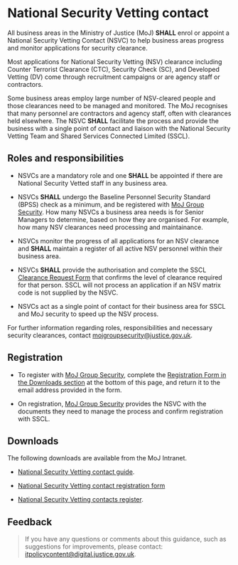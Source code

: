# National Security Vetting contact

All business areas in the Ministry of Justice \(MoJ\) **SHALL** enrol or appoint a National Security Vetting Contact \(NSVC\) to help business areas progress and monitor applications for security clearance.

Most applications for National Security Vetting \(NSV\) clearance including Counter Terrorist Clearance \(CTC\), Security Check \(SC\), and Developed Vetting \(DV\) come through recruitment campaigns or are agency staff or contractors.

Some business areas employ large number of NSV-cleared people and those clearances need to be managed and monitored. The MoJ recognises that many personnel are contractors and agency staff, often with clearances held elsewhere. The NSVC **SHALL** facilitate the process and provide the business with a single point of contact and liaison with the National Security Vetting Team and Shared Services Connected Limited \(SSCL\).

## Roles and responsibilities

-   NSVCs are a mandatory role and one **SHALL** be appointed if there are National Security Vetted staff in any business area.

-   NSVCs **SHALL** undergo the Baseline Personnel Security Standard \(BPSS\) check as a minimum, and be registered with [MoJ Group Security](mailto:mojgroupsecurity@justice.gov.uk). How many NSVCs a business area needs is for Senior Managers to determine, based on how they are organised. For example, how many NSV clearances need processing and maintainance.

-   NSVCs monitor the progress of all applications for an NSV clearance and **SHALL** maintain a register of all active NSV personnel within their business area.

-   NSVCs **SHALL** provide the authorisation and complete the SSCL [Clearance Request Form](https://moj.myhub.sscl.com/fast-forms/forms-a-z) that confirms the level of clearance required for that person. SSCL will not process an application if an NSV matrix code is not supplied by the NSVC.

-   NSVCs act as a single point of contact for their business area for SSCL and MoJ security to speed up the NSV process.


For further information regarding roles, responsibilities and necessary security clearances, contact [mojgroupsecurity@justice.gov.uk](mailto:mojgroupsecurity@justice.gov.uk).

## Registration

-   To register with [MoJ Group Security](mailto:mojgroupsecurity@justice.gov.uk), complete the [Registration Form in the Downloads section](#downloads) at the bottom of this page, and return it to the email address provided in the form.

-   On registration, [MoJ Group Security](mailto:mojgroupsecurity@justice.gov.uk) provides the NSVC with the documents they need to manage the process and confirm registration with SSCL.


## Downloads

The following downloads are available from the MoJ Intranet.

-   [National Security Vetting contact guide](https://intranet.justice.gov.uk/documents/2016/08/national-security-vetting-contact-guide.doc).

-   [National Security Vetting contact registration form](./gs/NSVC_Registration_Form.docx)

-   [National Security Vetting contacts register](https://intranet.justice.gov.uk/documents/2019/08/national-security-vetting-contacts-register.xlsx).


## Feedback

> If you have any questions or comments about this guidance, such as suggestions for improvements, please contact: [itpolicycontent@digital.justice.gov.uk](mailto:itpolicycontent@digital.justice.gov.uk).

